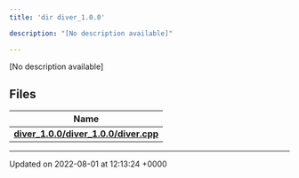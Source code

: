 ```yaml
---
title: 'dir diver_1.0.0'

description: "[No description available]"

---
```







[No description available]

## Files

| Name           |
| -------------- |
| **[diver_1.0.0/diver_1.0.0/diver.cpp](/documentation/code/files/diver__1_80_80_2diver_8cpp/#file-diver-1.0.0/diver.cpp)**  |






-------------------------------

Updated on 2022-08-01 at 12:13:24 +0000
